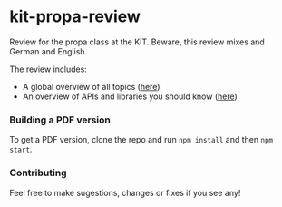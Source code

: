 # kit-propa-review

Review for the propa class at the KIT. Beware, this review mixes and German and English.

The review includes:

- A global overview of all topics ([here](src/index.md))
- An overview of APIs and libraries you should know ([here](src/api.md))

### Building a PDF version

To get a PDF version, clone the repo and run ```npm install``` and then ```npm start```.

### Contributing
Feel free to make sugestions, changes or fixes if you see any!

